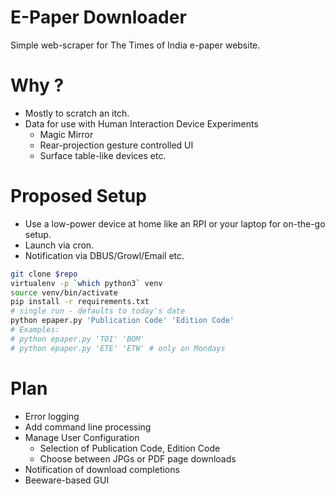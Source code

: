 # E-Paper Downloader

Simple web-scraper for The Times of India e-paper website.

# Why ?

- Mostly to scratch an itch.
- Data for use with Human Interaction Device Experiments
  - Magic Mirror
  - Rear-projection gesture controlled UI
  - Surface table-like devices etc.

# Proposed Setup

- Use a low-power device at home like an RPI or your laptop for on-the-go setup.
- Launch via cron.
- Notification via DBUS/Growl/Email etc.

``` bash
git clone $repo
virtualenv -p `which python3` venv
source venv/bin/activate
pip install -r requirements.txt
# single run - defaults to today's date
python epaper.py 'Publication Code' 'Edition Code'
# Examples:
# python epaper.py 'TOI' 'BOM'
# python epaper.py 'ETE' 'ETW' # only on Mondays
```

# Plan

- Error logging
- Add command line processing
- Manage User Configuration
  - Selection of Publication Code, Edition Code
  - Choose between JPGs or PDF page downloads
- Notification of download completions
- Beeware-based GUI
